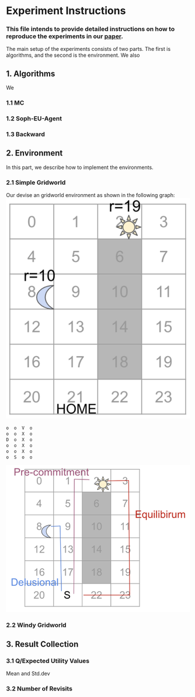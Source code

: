 # Experiment Instructions
### This file intends to provide detailed instructions on how to reproduce the experiments in our [paper]().
The main setup of the experiments consists of two parts. The first is algorithms, and the second is the environment. We also 

## 1. Algorithms
We
### 1.1 MC

### 1.2 Soph-EU-Agent

### 1.3 Backward 

## 2. Environment
In this part, we describe how to implement the environments.

### 2.1 Simple Gridworld
Our devise an gridworld environment as shown in the following graph:
![](figs/envs/gridworld.png)

    o  o  V  o
    o  o  X  o
    D  o  X  o
    o  o  X  o
    o  o  X  o
    o  S  o  o
    
![](figs/envs/gridworld_with_traj.png)
### 2.2 Windy Gridworld


## 3. Result Collection

### 3.1 Q/Expected Utility Values
Mean and Std.dev

### 3.2 Number of Revisits
